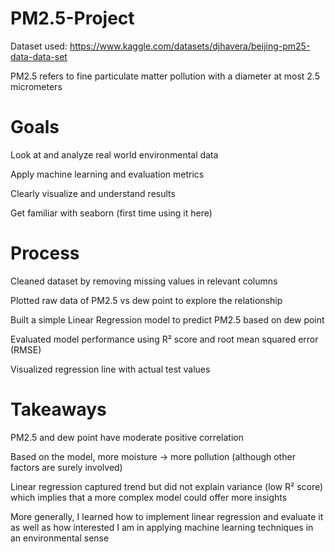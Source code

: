 # PM2.5-Project
Dataset used: https://www.kaggle.com/datasets/djhavera/beijing-pm25-data-data-set

PM2.5 refers to fine particulate matter pollution with a diameter at most 2.5 micrometers

# Goals
Look at and analyze real world environmental data

Apply machine learning and evaluation metrics

Clearly visualize and understand results

Get familiar with seaborn (first time using it here)

# Process
Cleaned dataset by removing missing values in relevant columns

Plotted raw data of PM2.5 vs dew point to explore the relationship

Built a simple Linear Regression model to predict PM2.5 based on dew point

Evaluated model performance using R² score and root mean squared error (RMSE)

Visualized regression line with actual test values

# Takeaways
PM2.5 and dew point have moderate positive correlation

Based on the model, more moisture -> more pollution (although other factors are surely involved)

Linear regression captured trend but did not explain variance (low R² score) which implies that a more complex model could offer more insights

More generally, I learned how to implement linear regression and evaluate it as well as how interested I am in applying machine learning techniques in an environmental sense
